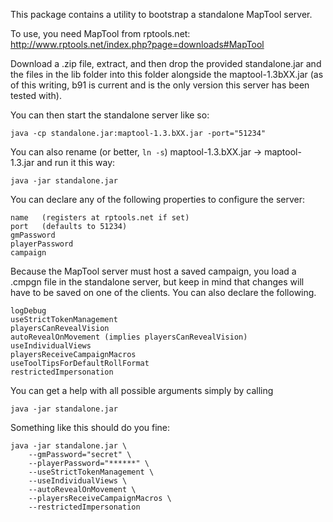 This package contains a utility to bootstrap a standalone MapTool server.

To use, you need MapTool from rptools.net:
http://www.rptools.net/index.php?page=downloads#MapTool

Download a .zip file, extract, and then drop the provided standalone.jar and the files in the lib folder
into this folder alongside the maptool-1.3bXX.jar (as of this writing, b91 is current and is the only
version this server has been tested with).

You can then start the standalone server like so:

    java -cp standalone.jar:maptool-1.3.bXX.jar -port="51234"

You can also rename (or better, `ln -s`) maptool-1.3.bXX.jar -> maptool-1.3.jar and run it this way:

	java -jar standalone.jar

You can declare any of the following properties to configure the server:

	name   (registers at rptools.net if set)
	port   (defaults to 51234)
	gmPassword
	playerPassword
	campaign

Because the MapTool server must host a saved campaign, you load a .cmpgn file in the standalone server, but keep in mind that changes will have to be saved on one of the clients. You can also declare the following.

	logDebug
	useStrictTokenManagement
	playersCanRevealVision
	autoRevealOnMovement (implies playersCanRevealVision)
	useIndividualViews
	playersReceiveCampaignMacros
	useToolTipsForDefaultRollFormat
	restrictedImpersonation

You can get a help with all possible arguments simply by calling

	java -jar standalone.jar

Something like this should do you fine:

	java -jar standalone.jar \
		--gmPassword="secret" \
		--playerPassword="******" \
		--useStrictTokenManagement \
		--useIndividualViews \
		--autoRevealOnMovement \
		--playersReceiveCampaignMacros \
		--restrictedImpersonation
